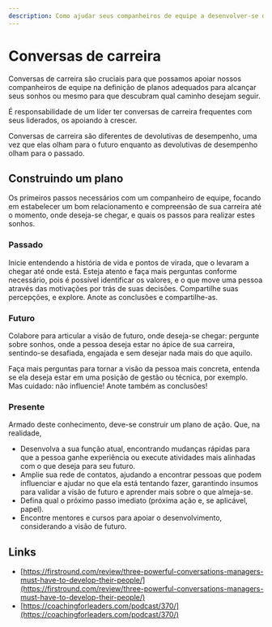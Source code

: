 ```yaml
---
description: Como ajudar seus companheiros de equipe a desenvolver-se da maneira correta.
---
```


# Conversas de carreira

Conversas de carreira são cruciais para que possamos apoiar nossos companheiros de equipe na definição de planos adequados para alcançar seus sonhos ou mesmo para que descubram qual caminho desejam seguir.

É responsabilidade de um líder ter conversas de carreira frequentes com seus liderados, os apoiando à crescer. 

Conversas de carreira são diferentes de devolutivas de desempenho, uma vez que elas olham para o futuro enquanto as devolutivas de desempenho olham para o passado.

## Construindo um plano

Os primeiros passos necessários com um companheiro de equipe, focando em estabelecer um bom relacionamento e compreensão de sua carreira até o momento, onde deseja-se chegar, e quais os passos para realizar estes sonhos.

### Passado

Inicie entendendo a história de vida e pontos de virada, que o levaram a chegar até onde está. Esteja atento e faça mais perguntas conforme necessário, pois é possível identificar os valores, e o que move uma pessoa através das motivações por trás de suas decisões. Compartilhe suas percepções, e explore. Anote as conclusões e compartilhe-as.

### Futuro

Colabore para articular a visão de futuro, onde deseja-se chegar: pergunte sobre sonhos, onde a pessoa deseja estar no ápice de sua carreira, sentindo-se desafiada, engajada e sem desejar nada mais do que aquilo.

Faça mais perguntas para tornar a visão da pessoa mais concreta, entenda se ela deseja estar em uma posição de gestão ou técnica, por exemplo. Mas cuidado: não influencie! Anote também as conclusões!

### Presente

Armado deste conhecimento, deve-se construir um plano de ação. Que, na realidade,

* Desenvolva a sua função atual, encontrando mudanças rápidas para que a pessoa ganhe experiência ou execute atividades mais alinhadas com o que deseja para seu futuro.
* Amplie sua rede de contatos, ajudando a encontrar pessoas que podem influenciar e ajudar no que ela está tentando fazer, garantindo insumos para validar a visão de futuro e aprender mais sobre o que almeja-se.
* Defina qual o próximo passo imediato \(próxima ação e, se aplicável, papel\).
* Encontre mentores e cursos para apoiar o desenvolvimento, considerando a visão de futuro.

## Links

* [https://firstround.com/review/three-powerful-conversations-managers-must-have-to-develop-their-people/](https://firstround.com/review/three-powerful-conversations-managers-must-have-to-develop-their-people/)
* [https://coachingforleaders.com/podcast/370/](https://coachingforleaders.com/podcast/370/)

